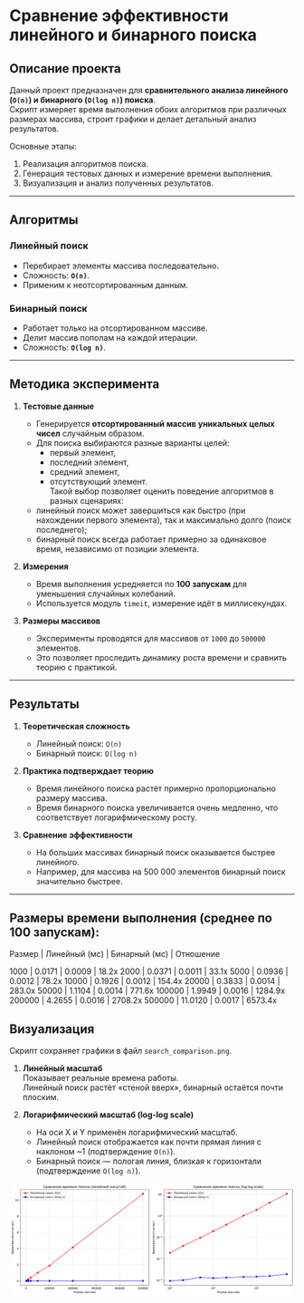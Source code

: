 # Сравнение эффективности линейного и бинарного поиска

##  Описание проекта
Данный проект предназначен для **сравнительного анализа линейного (`O(n)`) и бинарного (`O(log n)`) поиска**.  
Скрипт измеряет время выполнения обоих алгоритмов при различных размерах массива, строит графики и делает детальный анализ результатов.

Основные этапы:
1. Реализация алгоритмов поиска.
2. Генерация тестовых данных и измерение времени выполнения.
3. Визуализация и анализ полученных результатов.

---

##  Алгоритмы

###  Линейный поиск
- Перебирает элементы массива последовательно.
- Сложность: **`O(n)`**.
- Применим к неотсортированным данным.

###  Бинарный поиск
- Работает только на отсортированном массиве.
- Делит массив пополам на каждой итерации.
- Сложность: **`O(log n)`**.

---

##  Методика эксперимента

1. **Тестовые данные**  
   - Генерируется **отсортированный массив уникальных целых чисел** случайным образом.  
   - Для поиска выбираются разные варианты целей:
     - первый элемент,
     - последний элемент,
     - средний элемент,
     - отсутствующий элемент.  
   Такой выбор позволяет оценить поведение алгоритмов в разных сценариях:
   - линейный поиск может завершиться как быстро (при нахождении первого элемента), так и максимально долго (поиск последнего);
   - бинарный поиск всегда работает примерно за одинаковое время, независимо от позиции элемента.

2. **Измерения**  
   - Время выполнения усредняется по **100 запускам** для уменьшения случайных колебаний.
   - Используется модуль `timeit`, измерение идёт в миллисекундах.

3. **Размеры массивов**  
   - Эксперименты проводятся для массивов от `1000` до `500000` элементов.  
   - Это позволяет проследить динамику роста времени и сравнить теорию с практикой.

---

##  Результаты

1. **Теоретическая сложность**  
   - Линейный поиск: `O(n)`  
   - Бинарный поиск: `O(log n)`

2. **Практика подтверждает теорию**  
   - Время линейного поиска растёт примерно пропорционально размеру массива.  
   - Время бинарного поиска увеличивается очень медленно, что соответствует логарифмическому росту.

3. **Сравнение эффективности**  
   - На больших массивах бинарный поиск оказывается быстрее линейного.  
   - Например, для массива на 500 000 элементов бинарный поиск значительно быстрее.

---
Размеры времени выполнения (среднее по 100 запускам):
---------------------------------------------
Размер | Линейный (мс) | Бинарный (мс) | Отношение

  1000 |       0.0171 |       0.0009 |     18.2x
  2000 |       0.0371 |       0.0011 |     33.1x
  5000 |       0.0936 |       0.0012 |     78.2x
 10000 |       0.1926 |       0.0012 |    154.4x
 20000 |       0.3833 |       0.0014 |    283.0x
 50000 |       1.1104 |       0.0014 |    771.6x
100000 |       1.9949 |       0.0016 |   1284.9x
200000 |       4.2655 |       0.0016 |   2708.2x
500000 |      11.0120 |       0.0017 |   6573.4x

##  Визуализация

Скрипт сохраняет графики в файл `search_comparison.png`.

1. **Линейный масштаб**  
   Показывает реальные времена работы.  
   Линейный поиск растёт «стеной вверх», бинарный остаётся почти плоским.

2. **Логарифмический масштаб (log-log scale)**  
   - На оси X и Y применён логарифмический масштаб.  
   - Линейный поиск отображается как почти прямая линия с наклоном ~1 (подтверждение `O(n)`).  
   - Бинарный поиск — пологая линия, близкая к горизонтали (подтверждение `O(log n)`). 
  
 ![Графики](search_comparison.png)




